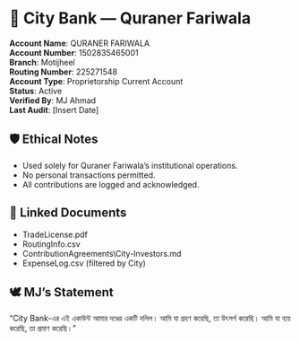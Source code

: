 # 🏦 City Bank — Quraner Fariwala

**Account Name**: QURANER FARIWALA  
**Account Number**: 1502835465001  
**Branch**: Motijheel  
**Routing Number**: 225271548  
**Account Type**: Proprietorship Current Account  
**Status**: Active  
**Verified By**: MJ Ahmad  
**Last Audit**: [Insert Date]

## 🛡️ Ethical Notes
- Used solely for Quraner Fariwala’s institutional operations.
- No personal transactions permitted.
- All contributions are logged and acknowledged.

## 📘 Linked Documents
- TradeLicense.pdf  
- RoutingInfo.csv  
- ContributionAgreements\City-Investors.md  
- ExpenseLog.csv (filtered by City)

## 🕊️ MJ’s Statement
“City Bank-এর এই একাউন্ট আমার দণ্ডের একটি দলিল। আমি যা গ্রহণ করেছি, তা উৎসর্গ করেছি। আমি যা ব্যয় করেছি, তা প্রমাণ করেছি।”
